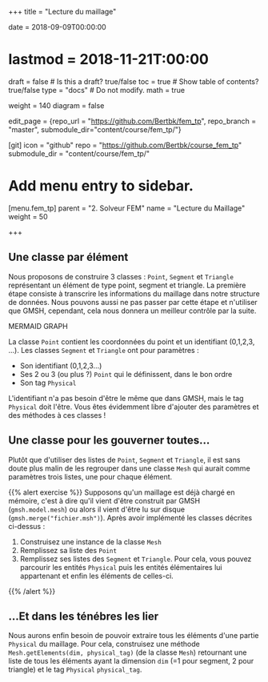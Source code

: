 +++
title = "Lecture du maillage"

date = 2018-09-09T00:00:00
# lastmod = 2018-11-21T:00:00

draft = false  # Is this a draft? true/false
toc = true  # Show table of contents? true/false
type = "docs"  # Do not modify.
math = true

weight = 140
diagram = false

edit_page = {repo_url = "https://github.com/Bertbk/fem_tp", repo_branch = "master", submodule_dir="content/course/fem_tp/"}

[git]
  icon = "github"
  repo = "https://github.com/Bertbk/course_fem_tp"
  submodule_dir = "content/course/fem_tp/"

# Add menu entry to sidebar.
[menu.fem_tp]
  parent = "2. Solveur FEM"
  name = "Lecture du Maillage"
  weight = 50

+++


## Une classe par élément

Nous proposons de construire 3 classes : `Point`, `Segment` et `Triangle` représentant un élément de type point, segment et triangle. La première étape consiste à transcrire les informations du maillage dans notre structure de données. Nous pouvons aussi ne pas passer par cette étape et n'utiliser que GMSH, cependant, cela nous donnera un meilleur contrôle par la suite.

MERMAID GRAPH

La classe `Point` contient les coordonnées du point et un identifiant (0,1,2,3, ...). Les classes `Segment` et `Triangle` ont pour paramètres :

- Son identifiant (0,1,2,3...)
- Ses 2 ou 3 (ou plus ?) `Point` qui le définissent, dans le bon ordre
- Son tag `Physical`

L'identifiant n'a pas besoin d'être le même que dans GMSH, mais le tag `Physical` doit l'être. Vous êtes évidemment libre d'ajouter des paramètres et des méthodes à ces classes !

## Une classe pour les gouverner toutes...

Plutôt que d'utiliser des listes de `Point`, `Segment` et `Triangle`, il est sans doute plus malin de les regrouper dans une classe `Mesh` qui aurait comme paramètres trois listes, une pour chaque élément.

{{% alert exercise %}}
Supposons qu'un maillage est déjà chargé en mémoire, c'est à dire qu'il vient d'être construit par GMSH (`gmsh.model.mesh`) ou alors il vient d'être lu sur disque (`gmsh.merge("fichier.msh")`). Après avoir implémenté les classes décrites ci-dessus :

1. Construisez une instance de la classe `Mesh`
2. Remplissez sa liste des `Point`
3. Remplissez ses listes des `Segment` et `Triangle`. Pour cela, vous pouvez parcourir les entités `Physical` puis les entités élémentaires lui appartenant et enfin les éléments de celles-ci.

{{% /alert %}}

## ...Et dans les ténébres les lier

Nous aurons enfin besoin de pouvoir extraire tous les éléments d'une partie `Physical` du maillage. Pour cela, construisez une méthode `Mesh.getElements(dim, physical_tag)` (de la classe `Mesh`) retournant une liste de tous les éléments ayant la dimension `dim` (=1 pour segment, 2 pour triangle) et le tag `Physical` `physical_tag`.
